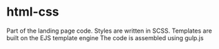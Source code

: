 # html-css
Part of the landing page code.
Styles are written in SCSS.
Templates are built on the EJS template engine
The code is assembled using gulp.js
